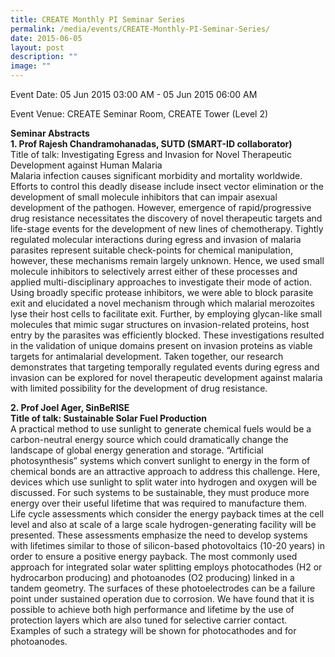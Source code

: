 ```yaml
---
title: CREATE Monthly PI Seminar Series
permalink: /media/events/CREATE-Monthly-PI-Seminar-Series/
date: 2015-06-05
layout: post
description: ""
image: ""
---
```

Event Date: 05 Jun 2015 03:00 AM - 05 Jun 2015 06:00 AM

Event Venue: CREATE Seminar Room, CREATE Tower (Level 2)

**Seminar Abstracts  
1\. Prof Rajesh Chandramohanadas, SUTD (SMART-ID collaborator)**    
Title of talk: Investigating Egress and Invasion for Novel Therapeutic Development against Human Malaria  
Malaria infection causes significant morbidity and mortality worldwide. Efforts to control this deadly disease include insect vector elimination or the development of small molecule inhibitors that can impair asexual development of the pathogen. However, emergence of rapid/progressive drug resistance necessitates the discovery of novel therapeutic targets and life-stage events for the development of new lines of chemotherapy. Tightly regulated molecular interactions during egress and invasion of malaria parasites represent suitable check-points for chemical manipulation, however, these mechanisms remain largely unknown. Hence, we used small molecule inhibitors to selectively arrest either of these processes and applied multi-disciplinary approaches to investigate their mode of action. Using broadly specific protease inhibitors, we were able to block parasite exit and elucidated a novel mechanism through which malarial merozoites lyse their host cells to facilitate exit. Further, by employing glycan-like small molecules that mimic sugar structures on invasion-related proteins, host entry by the parasites was efficiently blocked. These investigations resulted in the validation of unique domains present on invasion proteins as viable targets for antimalarial development. Taken together, our research demonstrates that targeting temporally regulated events during egress and invasion can be explored for novel therapeutic development against malaria with limited possibility for the development of drug resistance.  
  
**2\. Prof Joel Ager, SinBeRISE  
Title of talk: Sustainable Solar Fuel Production**  
A practical method to use sunlight to generate chemical fuels would be a carbon-neutral energy source which could dramatically change the landscape of global energy generation and storage. “Artificial photosynthesis” systems which convert sunlight to energy in the form of chemical bonds are an attractive approach to address this challenge. Here, devices which use sunlight to split water into hydrogen and oxygen will be discussed. For such systems to be sustainable, they must produce more energy over their useful lifetime that was required to manufacture them.  Life cycle assessments which consider the energy payback times at the cell level and also at scale of a large scale hydrogen-generating facility will be presented. These assessments emphasize the need to develop systems with lifetimes similar to those of silicon-based photovoltaics (10-20 years) in order to ensure a positive energy payback. The most commonly used approach for integrated solar water splitting employs photocathodes (H2 or hydrocarbon producing) and photoanodes (O2 producing) linked in a tandem geometry. The surfaces of these photoelectrodes can be a failure point under sustained operation due to corrosion. We have found that it is possible to achieve both high performance and lifetime by the use of protection layers which are also tuned for selective carrier contact. Examples of such a strategy will be shown for photocathodes and for photoanodes.